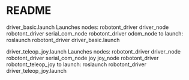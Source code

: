 # README

driver_basic.launch
Launches nodes:
	robotont_driver driver_node
	robotont_driver serial_com_node
	robotont_driver odom_node
to launch:
	roslaunch robotont_driver driver_basic.launch

driver_teleop_joy.launch
Launches nodes:
        robotont_driver driver_node
        robotont_driver serial_com_node
        joy joy_node
        robotont_driver robotont_teleop_joy
to launch:
        roslaunch robotont_driver driver_teleop_joy.launch



